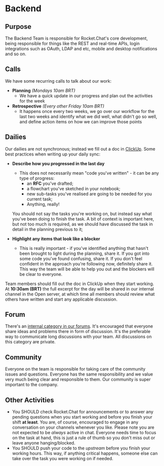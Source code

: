 # Backend

## Purpose

The Backend Team is responsible for Rocket.Chat's core development, being responsible for things like the REST and real-time APIs, login integrations such as OAuth, LDAP and etc, mobile and desktop notifications and so on.

## Calls

We have some recurring calls to talk about our work:

* **Planning** *\(Mondays 10am BRT\)*
  * We have a quick update in our progress and plan out the activities for the week
* **Retrospective** *\(Every other Friday 10am BRT\)*
  * It happens once every two weeks, we go over our workflow for the last two weeks and identify what we did well, what didn't go so well, and define action items on how we can improve those points

## Dailies

Our dailies are not synchronous; instead we fill out a doc in [ClickUp](https://app.clickup.com/4207297/docs/40cp1-3853/40cp1-430). Some best practices when writing up your daily sync:

* **Describe how you progressed in the last day**
  * This does not necessarily mean "code you've written" - it can be any type of progress:
    * an **RFC** you've drafted;
    * a flowchart you've sketched in your notebook;
    * new sub-tasks you've realised are going to be needed for you current task;
    * Anything, really!

  You should not say the tasks you're working on, but instead say what you've been doing to finish the task. A bit of context is important here, but not too much is required, as we should have discussed the task in detail in the planning previous to it;
* **Highlight any items that look like a blocker**
  * This is really important - if you've identified anything that hasn't been brought to light during the planning, share it. If you got into some code you've found  confusing, share it. If you don't feel confident in the approach you're following now, definitely share it. This way the team will be able to help you out and the blockers will be clear to everyone.

Team members should fill out the doc in ClickUp when they start working. At **10:30am \(BRT\)** the full excerpt for the day will be shared in our internal channel in the Open server, at which time all members should review what others have written and start any applicable discussion.

## Forum

There's an [internal category in our forums](https://forums.rocket.chat/c/internal/5). It's encouraged that everyone share ideas and problems there in form of discussion. It's the preferable way to communicate long discussions with your team. All discussions on this category are private.

## Community

Everyone on the team is responsible for taking care of the community issues and questions. Everyone has the same responsibility and we value very much being clear and responsible to them. Our community is super important to the company.

## Other Activities

* You SHOULD check Rocket.Chat for announcements or to answer any pending questions when you start working and before you finish your shift **at least**. You are, of course, encouraged to engage in any conversation on your channels whenever you like. Please note you are not expected to be _always_ active in chat. Everyone needs time to focus on the task at hand, this is just a rule of thumb so you don't miss out or leave anyone hanging/blocked.
* You SHOULD push your code to the _upstream_ before you finish your working hours. This way, if anything critical happens, someone else can take over the task you were working on if needed.

